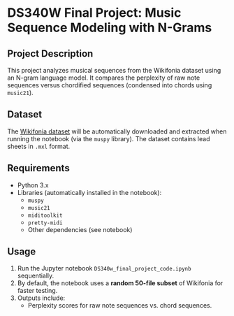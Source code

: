 # DS340W Final Project: Music Sequence Modeling with N-Grams

## Project Description
This project analyzes musical sequences from the Wikifonia dataset using an N-gram language model. It compares the perplexity of raw note sequences versus chordified sequences (condensed into chords using `music21`).

## Dataset
The [Wikifonia dataset](http://www.synthzone.com/files/Wikifonia/) will be automatically downloaded and extracted when running the notebook (via the `muspy` library). The dataset contains lead sheets in `.mxl` format.

## Requirements
- Python 3.x
- Libraries (automatically installed in the notebook):
  - `muspy`
  - `music21`
  - `miditoolkit`
  - `pretty-midi`
  - Other dependencies (see notebook)

## Usage
1. Run the Jupyter notebook `DS340w_final_project_code.ipynb` sequentially.
2. By default, the notebook uses a **random 50-file subset** of Wikifonia for faster testing.
3. Outputs include:
   - Perplexity scores for raw note sequences vs. chord sequences.



